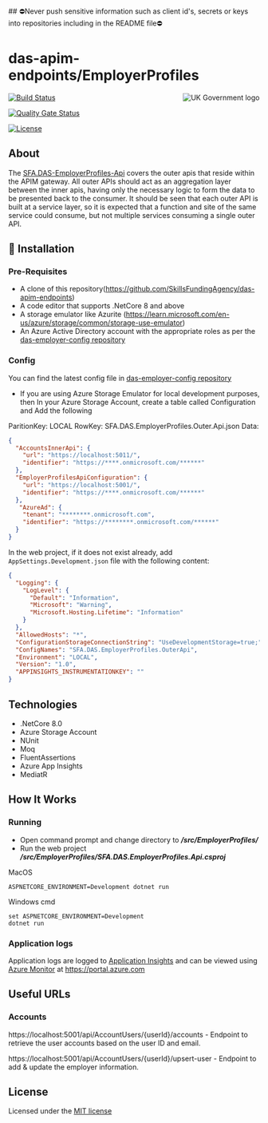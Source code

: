 ﻿﻿## ⛔Never push sensitive information such as client id's, secrets or keys into repositories including in the README file⛔

# das-apim-endpoints/EmployerProfiles

<img src="https://avatars.githubusercontent.com/u/9841374?s=200&v=4" align="right" alt="UK Government logo">

[![Build Status](https://sfa-gov-uk.visualstudio.com/Digital%20Apprenticeship%20Service/_apis/build/status%2FAPIM%2Fdas-apim-endpoints-EmployerProfiles?repoName=SkillsFundingAgency%2Fdas-apim-endpoints&branchName=master)](https://sfa-gov-uk.visualstudio.com/Digital%20Apprenticeship%20Service/_build/latest?definitionId=3119&repoName=SkillsFundingAgency%2Fdas-apim-endpoints&branchName=master)

[![Quality Gate Status](https://sonarcloud.io/api/project_badges/measure?project=SkillsFundingAgency_das-apim-endpoints_EmployerProfiles&metric=alert_status)](https://sonarcloud.io/summary/new_code?id=SkillsFundingAgency_das-apim-endpoints_EmployerProfiles)

[![License](https://img.shields.io/badge/license-MIT-lightgrey.svg?longCache=true&style=flat-square)](https://en.wikipedia.org/wiki/MIT_License)

## About

The [SFA.DAS-EmployerProfiles-Api](https://github.com/SkillsFundingAgency/das-apim-endpoints/tree/43f8822b49e4ea17a326b1809229d3fd4039eb5f/src/EmployerProfiles) covers the outer apis that reside within the APIM gateway. All outer APIs should act as an aggregation layer between the inner apis, having only the necessary logic to form the data to be presented back to the consumer. It should be seen that each outer API is built at a service layer, so it is expected that a function and site of the same service could consume, but not multiple services consuming a single outer API.

## 🚀 Installation

### Pre-Requisites
* A clone of this repository(https://github.com/SkillsFundingAgency/das-apim-endpoints)
* A code editor that supports .NetCore 8 and above
* A storage emulator like Azurite (https://learn.microsoft.com/en-us/azure/storage/common/storage-use-emulator)
* An Azure Active Directory account with the appropriate roles as per the [das-employer-config repository](https://github.com/SkillsFundingAgency/das-employer-config/blob/master/das-apim-endpoints/SFA.DAS.EmployerProfiles.OuterApi.json)

### Config
You can find the latest config file in [das-employer-config repository](https://github.com/SkillsFundingAgency/das-employer-config/blob/master/das-apim-endpoints/SFA.DAS.EmployerProfiles.OuterApi.json)

* If you are using Azure Storage Emulator for local development purposes, then In your Azure Storage Account, create a table called Configuration and Add the following

ParitionKey: LOCAL
RowKey: SFA.DAS.EmployerProfiles.Outer.Api.json
Data:
```json
{
  "AccountsInnerApi": {
    "url": "https://localhost:5011/",
    "identifier": "https://****.onmicrosoft.com/******"
  },  
  "EmployerProfilesApiConfiguration": {
    "url": "https://localhost:5001/",
    "identifier": "https://****.onmicrosoft.com/******"
  },
   "AzureAd": {
    "tenant": "********.onmicrosoft.com",
    "identifier": "https://********.onmicrosoft.com/******"
  }
}
```

In the web project, if it does not exist already, add `AppSettings.Development.json` file with the following content:

```json
{
  "Logging": {
    "LogLevel": {
      "Default": "Information",
      "Microsoft": "Warning",
      "Microsoft.Hosting.Lifetime": "Information"
    }
  },
  "AllowedHosts": "*",
  "ConfigurationStorageConnectionString": "UseDevelopmentStorage=true;",
  "ConfigNames": "SFA.DAS.EmployerProfiles.OuterApi",
  "Environment": "LOCAL",
  "Version": "1.0",
  "APPINSIGHTS_INSTRUMENTATIONKEY": ""
}
```

## Technologies
* .NetCore 8.0
* Azure Storage Account
* NUnit
* Moq
* FluentAssertions
* Azure App Insights
* MediatR

## How It Works

### Running

* Open command prompt and change directory to _**/src/EmployerProfiles/**_
* Run the web project _**/src/EmployerProfiles/SFA.DAS.EmployerProfiles.Api.csproj**_

MacOS
```
ASPNETCORE_ENVIRONMENT=Development dotnet run
```
Windows cmd
```
set ASPNETCORE_ENVIRONMENT=Development
dotnet run
```

### Application logs
Application logs are logged to [Application Insights](https://learn.microsoft.com/en-us/azure/azure-monitor/app/app-insights-overview) and can be viewed using [Azure Monitor](https://learn.microsoft.com/en-us/azure/azure-monitor/overview) at https://portal.azure.com

## Useful URLs

### Accounts

https://localhost:5001/api/AccountUsers/{userId}/accounts - Endpoint to retrieve the user accounts based on the user ID and email.

https://localhost:5001/api/AccountUsers/{userId}/upsert-user - Endpoint to add & update the employer information.


## License

Licensed under the [MIT license](LICENSE)
